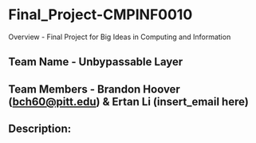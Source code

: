 # Final_Project-CMPINF0010
Overview - Final Project for Big Ideas in Computing and Information


## Team Name - Unbypassable Layer

## Team Members - Brandon Hoover (bch60@pitt.edu) & Ertan Li (insert_email here)

## Description:

